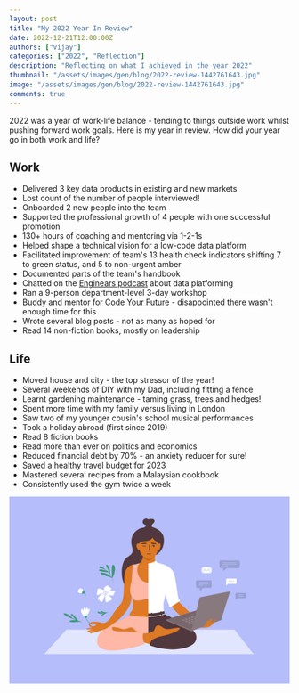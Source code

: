 ```yaml
---
layout: post
title: "My 2022 Year In Review"
date: 2022-12-21T12:00:00Z
authors: ["Vijay"]
categories: ["2022", "Reflection"]
description: "Reflecting on what I achieved in the year 2022"
thumbnail: "/assets/images/gen/blog/2022-review-1442761643.jpg"
image: "/assets/images/gen/blog/2022-review-1442761643.jpg"
comments: true
---
```


2022 was a year of work-life balance - tending to things outside work whilst pushing forward work goals. Here is my year in review. How did your year go in both work and life?

## Work
- Delivered 3 key data products in existing and new markets
- Lost count of the number of people interviewed!
- Onboarded 2 new people into the team
- Supported the professional growth of 4 people with one successful promotion
- 130+ hours of coaching and mentoring via 1-2-1s
- Helped shape a technical vision for a low-code data platform
- Facilitated improvement of team's 13 health check indicators shifting 7 to green status, and 5 to non-urgent amber
- Documented parts of the team's handbook
- Chatted on the [Enginears podcast](https://www.youtube.com/watch?v=OBLqKLrCUmA) about  data platforming
- Ran a 9-person department-level 3-day workshop
- Buddy and mentor for [Code Your Future](https://codeyourfuture.io/) - disappointed there wasn't enough time for this
- Wrote several blog posts - not as many as hoped for
- Read 14 non-fiction books, mostly on leadership

## Life
- Moved house and city - the top stressor of the year!
- Several weekends of DIY with my Dad, including fitting a fence
- Learnt gardening maintenance - taming grass, trees and hedges!
- Spent more time with my family versus living in London
- Saw two of my younger cousin's school musical performances
- Took a holiday abroad (first since 2019)
- Read 8 fiction books
- Read more than ever on politics and economics
- Reduced financial debt by 70% - an anxiety reducer for sure!
- Saved a healthy travel budget for 2023
- Mastered several recipes from a Malaysian cookbook
- Consistently used the gym twice a week

![image info](/assets/images/gen/blog/work-life-balance-iStock-1365669010.jpg)